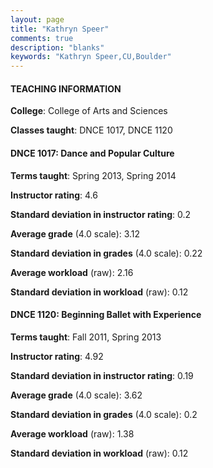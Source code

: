 ```yaml
---
layout: page
title: "Kathryn Speer" 
comments: true
description: "blanks"
keywords: "Kathryn Speer,CU,Boulder"
---
```

<head>
<script src="https://ajax.googleapis.com/ajax/libs/jquery/2.1.3/jquery.min.js"></script>
<script src="https://dl.dropboxusercontent.com/s/pc42nxpaw1ea4o9/highcharts.js?dl=0"></script>
<!-- <script src="../assets/js/highcharts.js"></script> -->
<style type="text/css">@font-face {
	font-family: "Bebas Neue";
	src: url(https://www.filehosting.org/file/details/544349/BebasNeue Regular.otf) format("opentype");
	}
	h1.Bebas { 
		font-family: "Bebas Neue", Verdana, Tahoma;
	}
</style>
</head>
	   
#### TEACHING INFORMATION

**College**: College of Arts and Sciences

**Classes taught**: DNCE 1017, DNCE 1120

#### DNCE 1017: Dance and Popular Culture

**Terms taught**: Spring 2013, Spring 2014

**Instructor rating**: 4.6

**Standard deviation in instructor rating**: 0.2

**Average grade** (4.0 scale): 3.12

**Standard deviation in grades** (4.0 scale): 0.22

**Average workload** (raw): 2.16

**Standard deviation in workload** (raw): 0.12

#### DNCE 1120: Beginning Ballet with Experience

**Terms taught**: Fall 2011, Spring 2013

**Instructor rating**: 4.92

**Standard deviation in instructor rating**: 0.19

**Average grade** (4.0 scale): 3.62

**Standard deviation in grades** (4.0 scale): 0.2

**Average workload** (raw): 1.38

**Standard deviation in workload** (raw): 0.12

